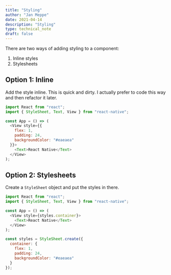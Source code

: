```yaml
---
title: "Styling"
author: "Jan Meppe"
date: 2021-04-14
description: "Styling"
type: technical_note
draft: false
---
```


There are two ways of adding styling to a component: 

1. Inline styles
2. Stylesheets

## Option 1: Inline

Add the style inline. This is quick and dirty. I actually prefer to code this way and then refactor it later.

```js
import React from "react";
import { StyleSheet, Text, View } from "react-native";

const App = () => (
  <View style={{
    flex: 1,
    padding: 24,
    backgroundColor: "#eaeaea"
  }}>
    <Text>React Native</Text>
  </View>
);
```

## Option 2: Stylesheets

Create a `StyleSheet` object and put the styles in there.

```js
import React from "react";
import { StyleSheet, Text, View } from "react-native";

const App = () => (
  <View style={styles.container}>
    <Text>React Native</Text>
  </View>
);

const styles = StyleSheet.create({
  container: {
    flex: 1,
    padding: 24,
    backgroundColor: "#eaeaea"
  }
});

```